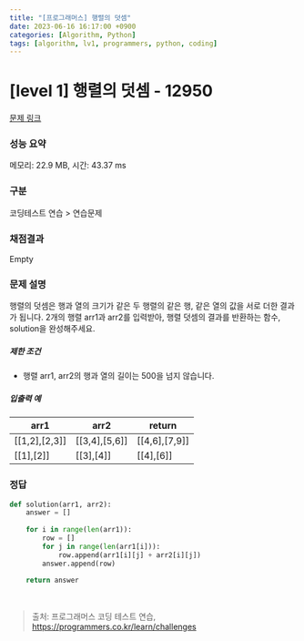 ```yaml
---
title: "[프로그래머스] 행렬의 덧셈"
date: 2023-06-16 16:17:00 +0900
categories: [Algorithm, Python]
tags: [algorithm, lv1, programmers, python, coding]
---
```


# [level 1] 행렬의 덧셈 - 12950

[문제 링크](https://school.programmers.co.kr/learn/courses/30/lessons/12950)

### 성능 요약

메모리: 22.9 MB, 시간: 43.37 ms

### 구분

코딩테스트 연습 > 연습문제

### 채점결과

Empty

### 문제 설명

<p>행렬의 덧셈은 행과 열의 크기가 같은 두 행렬의 같은 행, 같은 열의 값을 서로 더한 결과가 됩니다. 2개의 행렬 arr1과 arr2를 입력받아, 행렬 덧셈의 결과를 반환하는 함수, solution을 완성해주세요.</p>

<h5>제한 조건</h5>

<ul>
<li>행렬 arr1, arr2의 행과 열의 길이는 500을 넘지 않습니다.</li>
</ul>

<h5>입출력 예</h5>

| arr1          | arr2          | return        |
|---------------|---------------|---------------|
| [[1,2],[2,3]] | [[3,4],[5,6]] | [[4,6],[7,9]] |
| [[1],[2]]     | [[3],[4]]     | [[4],[6]]     |

### 정답

```python
def solution(arr1, arr2):
    answer = []
    
    for i in range(len(arr1)):
        row = []
        for j in range(len(arr1[i])):
            row.append(arr1[i][j] + arr2[i][j])
        answer.append(row)
    
    return answer
```

<br>

> 출처: 프로그래머스 코딩 테스트 연습, https://programmers.co.kr/learn/challenges
